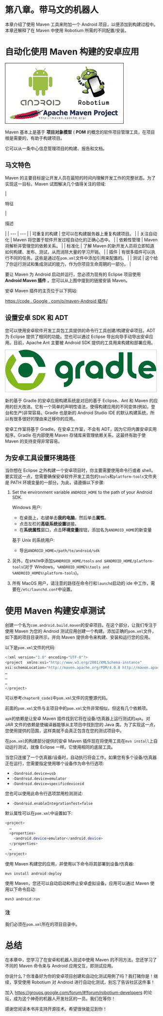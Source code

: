 # 第八章。带马文的机器人

本章介绍了使用 Maven 工具来附加一个 Android 项目，以便添加到构建过程中。本章还解释了在 Maven 中使用 Robotium 所需的不同配置/安装。

# 自动化使用 Maven 构建的安卓应用

![Automate Android app built with Maven](img/8010OS_08_01.jpg)

Maven 基本上是基于 **项目对象模型** ( **POM** 的概念的软件项目管理工具，在项目根是需要的，有助于构建项目。

它可以从一条中心信息管理项目的构建、报告和文档。

## 马文特色

Maven 的主要目标是让开发人员在最短的时间内理解开发工作的完整状态。为了实现这一目标，Maven 试图解决几个值得关注的领域:

<colgroup><col style="text-align: left"> <col style="text-align: left"></colgroup> 
| 

特征

 | 

描述

 |
| --- | --- |
| 可重复的构建 | 您可以在构建服务器上重复构建项目。 |
| 关注自动化 | Maven 将您置于软件开发过程自动化的正确心态中。 |
| 依赖性管理 | Maven 将解析并管理您的依赖关系。 |
| 标准化 | 了解 Maven 的新开发人员将立即知道如何构建、发布、测试，从而消除大量的学习开销。 |
| 插件 | 有很多插件可以执行不同的任务。这些是通过在`pom.xml`文件中添加引用来配置的。 |
| 测试 | 这个给了你运行测试和集成测试的能力，作为你项目生命周期的一部分。 |

要让 Maven 为 Android 启动并运行，您必须为现有的 Eclipse 项目使用 **Android Maven 插件** 。您可以从上图中提到的链接安装 Maven。

安卓 Maven 插件的主页位于以下网站:

[https://code . Google . com/p/maven-Android 插件/](https://code.google.com/p/maven-android-plugin/)

## 设置安卓 SDK 和 ADT

您可以使用安卓软件开发工具包工具提供的命令行工具创建/构建安卓项目。ADT 为 Eclipse 提供了相同的功能。您也可以通过 Eclipse 导出向导手动导出安卓应用。目前，Apache Ant 主要被 Android SDK 提供的工具用来构建和部署应用。

![Setting up Android SDK and ADT](img/8010OS_08_02.jpg)

新的基于 Gradle 的安卓应用构建系统是对旧的基于 Eclipse、Ant 和 Maven 的应用的巨大改进。它有一个简单的声明性语法，使得构建应用的不同变体(例如，登台和生产)非常容易。Gradle 也是新的 Android Studio IDE 的默认构建系统，所以有很多很好的理由来迁移你的应用。

安卓工作室将基于 Gradle。在安卓工作室，不会有 ADT，因为它将内置安卓实用程序。Gradle 在内部使用 Maven 存储库来管理依赖关系，这最终有助于使 Maven 的支持变得非常容易。

## 为安卓工具设置环境路径

当你想在 Eclipse 之外构建一个安卓项目时，你主要需要使用命令行或者 shell。要实现这一点，您需要确保安卓软件开发工具包的`tools`和`platform-tools`文件夹是 PATH 环境变量的一部分。为此，请遵循以下步骤:

1.  Set the environment variable `ANDROID_HOME` to the path of your Android SDK.

    Windows 用户:

    *   在桌面上，右键单击**我的电脑**，然后单击**属性**。
    *   点击左栏的**高级系统设置**链接。
    *   在**系统属性**窗口，点击**环境变量**按钮，添加名为`ANDROID_HOME`的新变量

    基于 Unix 的系统用户:

    *   导出`ANDROID_HOME=/path/to/android/sdk`
2.  另外，在`$PATH`中添加`$ANDROID_HOME/tools` `and $ANDROID_HOME/platform-tools`(对于 Windows，`%ANDROID_HOME%\tools and %ANDROID_HOME%\platform-tools`)。
3.  所有 MacOS 用户，请注意的路径在命令行和`launchd`启动的 ide 中工作，需要在`/etc/launchd.conf`中设置。

# 使用 Maven 构建安卓测试

创建一个名为`com.android.build.maven`的安卓项目。在这个部分，让我们专注于使用 Maven 为您的 Android 测试应用创建一个构建。添加正确的`pom.xml`文件，如下面的项目目录所示，并向 Maven 提供命令来构建、安装和运行您的应用。

以下是`pom.xml`文件的代码:

```java
<?xml version="1.0" encoding="UTF-8"?>
<project  xmlns:xsi="http://www.w3.org/2001/XMLSchema-instance"
xsi:schemaLocation="http://maven.apache.org/POM/4.0.0 http://maven.apache.org/maven-v4_0_0.xsd">
…
…
…
</project>
```

可以参考`chapter8_code1`中`pom.xml`文件的完整源代码。

前面的`pom.xml`文件与主项目中的`pom.xml`文件非常相似，但这有几个依赖项。

`apk`的依赖是让安卓 Maven 插件找到它将在设备/仿真器上运行测试的`apk`。对 JAR 文件的依赖是使编译器能够从主项目中找到您的 Java 类。为了实现这一点，您使用提供的范围，这样类就不会真正包含在您的测试项目中。

在`pom.xml`的构建部分提供的安卓 Maven 插件现在将使用工具在`mvn install`上自动运行测试，就像 Eclipse 一样。它使用相同的底层工具。

当您只连接了一个仿真器/设备时，自动执行将会工作。如果您有多个设备/仿真器正在运行，您需要指定使用哪个设备作为命令行选项:

*   `-Dandroid.device=usb`
*   `-Dandroid.device=emulator`
*   `-Dandroid.device=specificdeviceid`

您也可以使用此命令行选项禁用检测测试:

*   `-Dandroid.enableIntegrationTest=false`

默认属性可以在`pom.xml`中设置如下:

```java
<project>
  …
  <properties>
    <android.device>emulator</android.device>
  </properties>
  …
</project>
```

使用 Maven 构建您的应用，并使用以下命令将其部署到设备/仿真器:

```java
mvn install android:deploy

```

使用 Maven，您还可以自动启动和停止安卓虚拟设备。应用可以通过 Maven 使用以下命令启动:

```java
mvn3 android:run

```

### 注

我们必须在`pom.xml`所在的项目目录中。

# 总结

在本章中，您学习了在安卓和机器人测试中使用 Maven 的不同方法。您还学习了不同的 Maven 命令来与 Android 应用交互，即测试应用。

你说什么？你准备好为你的安卓项目创建和自动化测试用例了吗？我打赌你是！继续，享受使用 Robotium 对 Android 进行自动化测试，别忘了告诉社区这件事！

加入 https://groups.google.com/forum/#!forum/robotium-developers 的论坛，成为这个神奇的机器人开发社区的一员。我们在等你！

感谢您阅读本书并支持开源技术。希望很快能见到你！